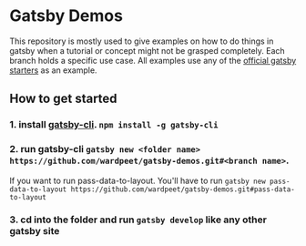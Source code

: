 # Gatsby Demos

This repository is mostly used to give examples on how to do things in gatsby when a tutorial or concept might not be grasped completely. Each branch holds a specific use case. All examples use any of the [official gatsby starters](https://www.gatsbyjs.org/starters/?c=Official&v=2) as an example.

## How to get started

### 1. install [gatsby-cli](https://www.gatsbyjs.org/docs/quick-start/#install-the-gatsby-cli). `npm install -g gatsby-cli`

### 2. run gatsby-cli `gatsby new <folder name> https://github.com/wardpeet/gatsby-demos.git#<branch name>`.

If you want to run pass-data-to-layout. You'll have to run `gatsby new pass-data-to-layout https://github.com/wardpeet/gatsby-demos.git#pass-data-to-layout`

### 3. cd into the folder and run `gatsby develop` like any other gatsby site
